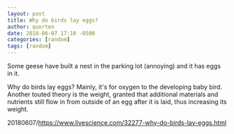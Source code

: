 ```yaml
---
layout: post
title: Why do birds lay eggs?
author: quorten
date: 2018-06-07 17:10 -0500
categories: [random]
tags: [random]
---
```


Some geese have built a nest in the parking lot (annoying) and it has
eggs in it.

Why do birds lay eggs?  Mainly, it's for oxygen to the developing baby
bird.  Another touted theory is the weight, granted that additional
materials and nutrients still flow in from outside of an egg after it
is laid, thus increasing its weight.

20180607/https://www.livescience.com/32277-why-do-birds-lay-eggs.html
